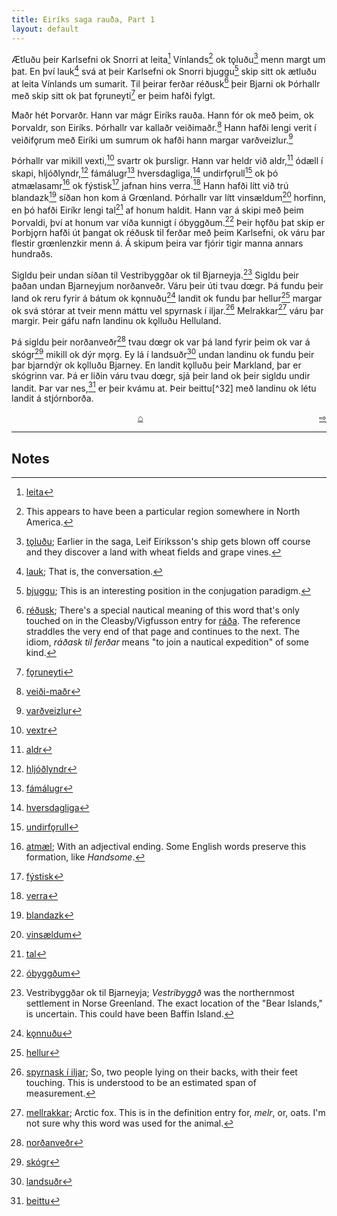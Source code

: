 ```yaml
---
title: Eiríks saga rauða, Part 1
layout: default
---
```


Ætluðu þeir Karlsefni ok Snorri at leita[^1] Vínlands[^2] ok tǫluðu[^3] menn margt um þat. En því lauk[^4] svá at þeir Karlsefni ok Snorri bjuggu[^5] skip sitt ok ætluðu at leita Vínlands um sumarit. Til þeirar ferðar réðusk[^6] þeir Bjarni ok Þórhallr með skip sitt ok þat fǫruneyti[^7] er þeim hafði fylgt.

Maðr hét Þorvarðr. Hann var mágr Eiríks rauða. Hann fór ok með þeim, ok Þorvaldr, son Eiríks. Þórhallr var kallaðr veiðimaðr.[^8] Hann hafði lengi verit í veiðifǫrum með Eiríki um sumrum ok hafði hann margar varðveizlur.[^9]

Þórhallr var mikill vexti,[^10] svartr ok þursligr. Hann var heldr við aldr,[^11] ódæll í skapi, hljóðlyndr,[^12] fámálugr[^13] hversdagliga,[^14] undirfǫrull[^15] ok þó atmælasamr[^16] ok fýstisk[^17] jafnan hins verra.[^18] Hann hafði lítt við trú blandazk[^19] síðan hon kom á Grœnland. Þórhallr var lítt vinsældum[^20] horfinn, en þó hafði Eiríkr lengi tal[^21] af honum haldit. Hann var á skipi með þeim Þorvaldi, því at honum var víða kunnigt í óbyggðum.[^22] Þeir hǫfðu þat skip er Þorbjǫrn hafði út þangat ok réðusk til ferðar með þeim Karlsefni, ok váru þar flestir grœnlenzkir menn á. Á skipum þeira var fjórir tigir manna annars hundraðs.

Sigldu þeir undan síðan til Vestribyggðar ok til Bjarneyja.[^23] Sigldu þeir þaðan undan Bjarneyjum norðanveðr. Váru þeir úti tvau dœgr. Þá fundu þeir land ok reru fyrir á bátum ok kǫnnuðu[^24] landit ok fundu þar hellur[^25] margar ok svá stórar at tveir menn máttu vel spyrnask í iljar.[^26] Melrakkar[^27] váru þar margir. Þeir gáfu nafn landinu ok kǫlluðu Helluland.

Þá sigldu þeir norðanveðr[^28] tvau dœgr ok var þá land fyrir þeim ok var á skógr[^29] mikill ok dýr mǫrg. Ey lá í landsuðr[^30] undan landinu ok fundu þeir þar bjarndýr ok kǫlluðu Bjarney. En landit kǫlluðu þeir Markland, þar er skógrinn var. Þá er liðin váru tvau dœgr, sjá þeir land ok þeir sigldu undir landit. Þar var nes,[^31] er þeir kvámu at. Þeir beittu[^32] með landinu ok létu landit á stjórnborða.

<div style="float: right"><a href="http://rcblack.net/reader/eirik2">⇨</a></div>
<div style="margin: 0 auto; width: 100px;"><a href="http://rcblack.net/grammar/front">&#8962;</a></div>

***

## Notes

[^1]: [leita](https://en.wiktionary.org/wiki/leita#Old_Norse)
[^2]: This appears to have been a particular region somewhere in North America.
[^3]: [tǫluðu](https://en.wiktionary.org/wiki/tala#Etymology_2_5); Earlier in the saga, Leif Eiriksson's ship gets blown off course and they discover a land with wheat fields and grape vines.
[^4]: [lauk](https://en.wiktionary.org/wiki/l%C3%BAka#Old_Norse); That is, the conversation.
[^5]: [bjuggu](https://en.wiktionary.org/wiki/b%C3%BAa#Old_Norse); This is an interesting position in the conjugation paradigm.
[^6]: [réðusk](https://en.wiktionary.org/wiki/r%C3%A1%C3%B0a#Old_Norse); There's a special nautical meaning of this word that's only touched on in the Cleasby/Vigfusson entry for [ráða](http://www.germanic-lexicon-project.org/cgi-bin/gmc_search_v3?cmd=viewthis&id=cv:b0486:1). The reference straddles the very end of that page and continues to the next. The idiom, _ráðask til ferðar_ means "to join a nautical expedition" of some kind.
[^7]: [fǫruneyti](http://www.germanic-lexicon-project.org/cgi-bin/gmc_search_v3?cmd=viewthis&id=cv:b0185:32)
[^8]: [veiði-maðr](http://www.germanic-lexicon-project.org/cgi-bin/gmc_search_v3?cmd=formquery2&query=veithi+@loose)
[^9]: [varðveizlur](http://www.germanic-lexicon-project.org/cgi-bin/gmc_search_v3?cmd=viewthis&id=cv:b0680:7)
[^10]: [vextr](https://en.wiktionary.org/wiki/vaxa#Old_Norse)
[^11]: [aldr](http://www.germanic-lexicon-project.org/cgi-bin/gmc_search_v3?cmd=formquery2&query=aldr&startrow=1)
[^12]: [hljóðlyndr](http://www.germanic-lexicon-project.org/cgi-bin/gmc_search_v3?cmd=viewthis&id=cv:b0272:20)
[^13]: [fámálugr](http://www.germanic-lexicon-project.org/cgi-bin/gmc_search_v3?cmd=viewthis&id=cv:b0146:46)
[^14]: [hversdagliga](http://www.germanic-lexicon-project.org/cgi-bin/gmc_search_v3?cmd=viewthis&id=cv:b0301:3)
[^15]: [undirfǫrull](http://www.germanic-lexicon-project.org/cgi-bin/gmc_search_v3?cmd=viewthis&id=cv:b0653:15)
[^16]: [atmæl](http://www.germanic-lexicon-project.org/cgi-bin/gmc_search_v3?cmd=viewthis&id=cv:b0030:34); With an adjectival ending. Some English words preserve this formation, like _Handsome_.
[^17]: [fýstisk](http://www.germanic-lexicon-project.org/cgi-bin/gmc_search_v3?cmd=viewthis&id=cv:b0184:14)
[^18]: [verra](http://www.germanic-lexicon-project.org/cgi-bin/gmc_search_v3?cmd=viewthis&id=cv:b0699:4)
[^19]: [blandazk](http://www.germanic-lexicon-project.org/cgi-bin/gmc_search_v3?cmd=viewthis&id=cv:b0067:6)
[^20]: [vinsældum](http://www.germanic-lexicon-project.org/cgi-bin/gmc_search_v3?cmd=viewthis&id=cv:b0710:4)
[^21]: [tal](http://www.germanic-lexicon-project.org/cgi-bin/gmc_search_v3?cmd=viewthis&id=cv:b0623:17)

[^22]: [óbyggðum](http://www.germanic-lexicon-project.org/cgi-bin/gmc_search_v3?cmd=viewthis&id=cv:b0658:3)

[^23]: Vestribyggðar ok til Bjarneyja; _Vestribyggð_ was the northernmost settlement in Norse Greenland. The exact location of the "Bear Islands," is uncertain. This could have been Baffin Island.
[^24]: [kǫnnuðu](https://en.wiktionary.org/wiki/kanna#Verb_3)
[^25]: [hellur](http://www.germanic-lexicon-project.org/cgi-bin/gmc_search_v3?cmd=viewthis&id=cv:b0255:10)
[^26]: [spyrnask í iljar](http://www.germanic-lexicon-project.org/cgi-bin/gmc_search_v3?cmd=formquery2&query=spyrna&startrow=1); So, two people lying on their backs, with their feet touching. This is understood to be an estimated span of measurement.
[^27]: [mellrakkar](http://www.germanic-lexicon-project.org/cgi-bin/gmc_search_v3?cmd=viewthis&id=cv:b0424:1); Arctic fox. This is in the definition entry for, _melr_, or, oats. I'm not sure why this word was used for the animal.
[^28]: [norðanveðr](http://www.germanic-lexicon-project.org/cgi-bin/gmc_search_v3?cmd=viewthis&id=cv:b0457:1)
[^29]: [skógr](http://www.germanic-lexicon-project.org/cgi-bin/gmc_search_v3?cmd=viewthis&id=cv:b0555:37)
[^30]: [landsuðr](http://www.germanic-lexicon-project.org/cgi-bin/gmc_search_v3?cmd=viewthis&id=cv:b0372:35)
[^31]: [beittu](http://www.germanic-lexicon-project.org/cgi-bin/gmc_search_v3?cmd=viewthis&id=cv:b0056:31)
